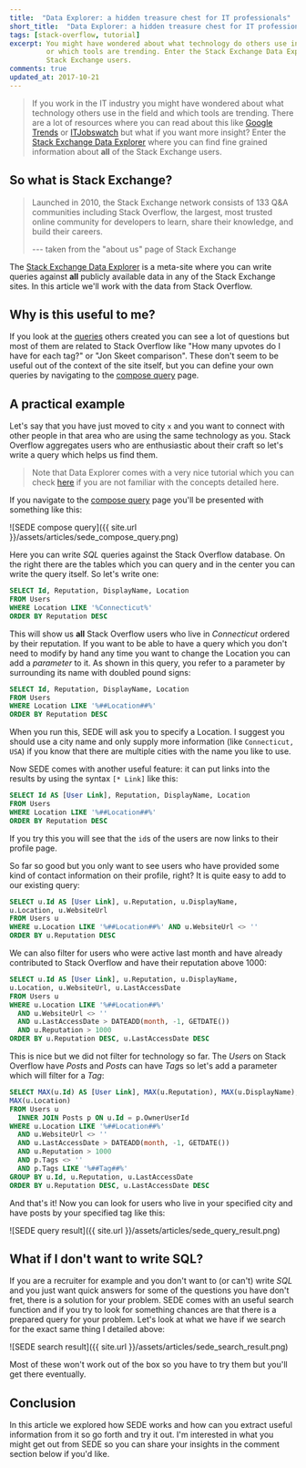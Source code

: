```yaml
---
title:  "Data Explorer: a hidden treasure chest for IT professionals"
short_title:  "Data Explorer: a hidden treasure chest for IT professionals"
tags: [stack-overflow, tutorial]
excerpt: You might have wondered about what technology do others use in the IT industry 
         or which tools are trending. Enter the Stack Exchange Data Explorer where you can find information about all
         Stack Exchange users.
comments: true
updated_at: 2017-10-21
---
```


> If you work in the IT industry you might have wondered about what technology others use in the field and which tools are trending.
There are a lot of resources where you can read about this like [Google Trends](https://trends.google.com/trends/)
or [ITJobswatch](https://www.itjobswatch.co.uk) but what if you want more insight?
Enter the [Stack Exchange Data Explorer](https://data.stackexchange.com/) where you can find fine grained information
about **all** of the Stack Exchange users.

## So what is Stack Exchange?

> Launched in 2010, the Stack Exchange network consists of 133 Q&A communities including Stack Overflow,
> the largest, most trusted online community for developers to learn, share their knowledge, and build their careers.
>
> --- taken from the "about us" page of Stack Exchange

The [Stack Exchange Data Explorer](https://data.stackexchange.com/) is a meta-site where you can write queries against
**all** publicly available data in any of the Stack Exchange sites. In this article we'll work with the data from
Stack Overflow.

## Why is this useful to me?

If you look at the [queries](https://data.stackexchange.com/stackoverflow/queries) others created you can see a lot of
questions but most of them are related to Stack Overflow like "How many upvotes do I have for each tag?" or
"Jon Skeet comparison". These don't seem to be useful out of the context of the site itself, but you can define your
own queries by navigating to the [compose query](https://data.stackexchange.com/stackoverflow/query/new) page.

## A practical example

Let's say that you have just moved to city `x` and you want to connect with other people in that area who are using
the same technology as you. Stack Overflow aggregates users who are enthusiastic about their
craft so let's write a query which helps us find them.

> Note that Data Explorer comes with a very nice tutorial which you can check [here](https://data.stackexchange.com/tutorial)
if you are not familiar with the concepts detailed here.

If you navigate to the [compose query](https://data.stackexchange.com/stackoverflow/query/new) page you'll be presented
with something like this:

![SEDE compose query]({{ site.url }}/assets/articles/sede_compose_query.png)

Here you can write *SQL* queries against the Stack Overflow database. On the right there are the tables which you can
query and in the center you can write the query itself. So let's write one:

```sql
SELECT Id, Reputation, DisplayName, Location
FROM Users
WHERE Location LIKE '%Connecticut%'
ORDER BY Reputation DESC
```

This will show us **all** Stack Overflow users who live in *Connecticut* ordered by their reputation.
If you want to be able to have a query which you don't need to modify by hand any time you want to change the Location
you can add a *parameter* to it. As shown in this query, you refer to a parameter by surrounding its name with doubled
pound signs:

```sql
SELECT Id, Reputation, DisplayName, Location
FROM Users
WHERE Location LIKE '%##Location##%'
ORDER BY Reputation DESC
```

When you run this, SEDE will ask you to specify a Location. I suggest you should use a city name and only supply more
information (like `Connecticut, USA`) if you know that there are multiple cities with the name you like to use.

Now SEDE comes with another useful feature: it can put links into the results by using the syntax `[* Link]` like this:

```sql
SELECT Id AS [User Link], Reputation, DisplayName, Location
FROM Users
WHERE Location LIKE '%##Location##%'
ORDER BY Reputation DESC
```

If you try this you will see that the `id`s of the users are now links to their profile page.

So far so good but you only want to see users who have provided some kind of contact information on their profile, right?
It is quite easy to add to our existing query:

```sql
SELECT u.Id AS [User Link], u.Reputation, u.DisplayName,
u.Location, u.WebsiteUrl
FROM Users u
WHERE u.Location LIKE '%##Location##%' AND u.WebsiteUrl <> ''
ORDER BY u.Reputation DESC
```

We can also filter for users who were active last month and have already contributed to Stack Overflow and have their
reputation above 1000:

```sql
SELECT u.Id AS [User Link], u.Reputation, u.DisplayName,
u.Location, u.WebsiteUrl, u.LastAccessDate
FROM Users u
WHERE u.Location LIKE '%##Location##%'
  AND u.WebsiteUrl <> ''
  AND u.LastAccessDate > DATEADD(month, -1, GETDATE())
  AND u.Reputation > 1000
ORDER BY u.Reputation DESC, u.LastAccessDate DESC
```

This is nice but we did not filter for technology so far. The *User*s on Stack Overflow have *Post*s and *Post*s can
have *Tag*s so let's add a parameter which will filter for a *Tag*:

```sql
SELECT MAX(u.Id) AS [User Link], MAX(u.Reputation), MAX(u.DisplayName),
MAX(u.Location)
FROM Users u
  INNER JOIN Posts p ON u.Id = p.OwnerUserId
WHERE u.Location LIKE '%##Location##%'
  AND u.WebsiteUrl <> ''
  AND u.LastAccessDate > DATEADD(month, -1, GETDATE())
  AND u.Reputation > 1000
  AND p.Tags <> ''
  AND p.Tags LIKE '%##Tag##%'
GROUP BY u.Id, u.Reputation, u.LastAccessDate
ORDER BY u.Reputation DESC, u.LastAccessDate DESC
```

And that's it! Now you can look for users who live in your specified city and have posts by your specified tag like this:

![SEDE query result]({{ site.url }}/assets/articles/sede_query_result.png)

## What if I don't want to write SQL?

If you are a recruiter for example and you don't want to (or can't) write *SQL* and you just want quick answers for
some of the questions you have don't fret, there is a solution for your problem. SEDE comes with an useful search
function and if you try to look for something chances are that there is a prepared query for your problem. Let's look
at what we have if we search for the exact same thing I detailed above:

![SEDE search result]({{ site.url }}/assets/articles/sede_search_result.png)

Most of these won't work out of the box so you have to try them but you'll get there eventually.

## Conclusion

In this article we explored how SEDE works and how can you extract useful information from it so go forth and try it out.
I'm interested in what you might get out from SEDE so you can share your insights in the comment section below if you'd like.
